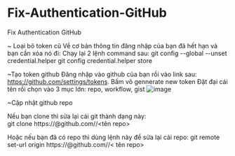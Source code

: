 # Fix-Authentication-GitHub
Fix Authentication GitHub


~ Loại bõ token cũ
Về cơ bản thông tin đăng nhập của bạn đã hết hạn và bạn cần xóa nó đi:
Chạy lại 2 lệnh command sau: 
  git config --global --unset credential.helper
  git config credential.helper store
  
~Tạo token github
  Đăng nhập vào github của bạn rồi vào link sau: https://github.com/settings/tokens.
  Bấm vô gennerate new token
  Đặt đại cái tên rồi chọn vào 3 mục lớn: repo, workflow, gist
  ![image](https://github.com/Duck2Nguyen/Fix-Authentication-GitHub/assets/72493095/edc208f3-5954-42c1-87e6-873054ae34ab)

~Cập nhật github repo

Nếu bạn clone thì sửa lại cái git thành dạng này:   
  git clone https://<token>@github.com/<username>/<tên repo>

Hoặc nếu bạn đã có repo thì dùng lệnh này để sửa lại cái repo:
  git remote set-url origin https://<token>@github.com/<username>/< tên repo>
